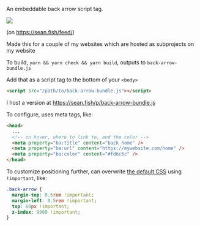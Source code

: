An embeddable back arrow script tag.

<image src="https://github.com/seanbreckenridge/back-arrow-script/blob/master/example.png?raw=true" />

(on <https://sean.fish/feed/>)

Made this for a couple of my websites which are hosted as subprojects on my website

To build, `yarn && yarn check && yarn build`, outputs to `back-arrow-bundle.js`

Add that as a script tag to the bottom of your `<body>`

```html
<script src="/path/to/back-arrow-bundle.js"></script>
```

I host a version at <https://sean.fish/p/back-arrow-bundle.js>

To configure, uses meta tags, like:

```html
<head>
  ...
  <!-- on hover, where to link to, and the color -->
  <meta property="ba:title" content="back home" />
  <meta property="ba:url" content="https://mywebsite.com/home" />
  <meta property="ba:color" content="#fd6c6c" />
</head>

```

To customize positioning further, can overwrite [the default CSS](https://github.com/seanbreckenridge/back-arrow-script/blob/9c0f9b8acbad38cae2a4fbb86ed888ce82de4137/index.ts#L36-L49) using `!important`, like:

```css
.back-arrow {
  margin-top: 0.5rem !important;
  margin-left: 0.5rem !important;
  top: 60px !important;
  z-index: 9999 !important;
}
```
